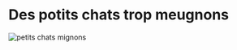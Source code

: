 # Des potits chats trop meugnons

![petits chats mignons](https://cdn.wamiz.fr/cdn-cgi/image/format=auto,quality=80,width=400,height=200,fit=cover/article/main-picture/618a4ac660bd6078702696.jpg)
